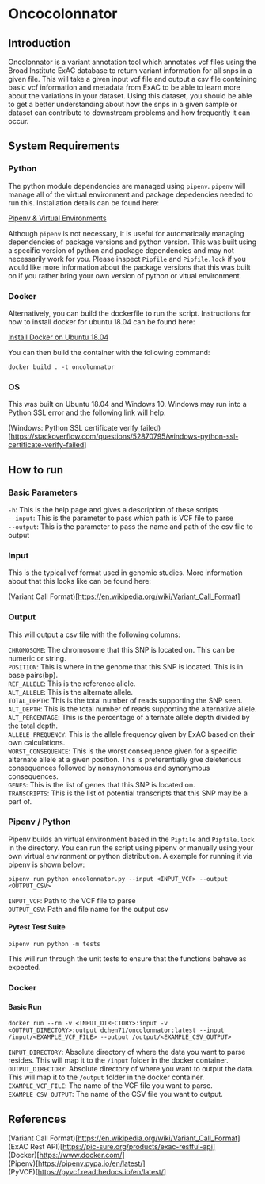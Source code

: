 # Oncocolonnator

## Introduction

Oncolonnator is a variant annotation tool which annotates vcf files using the Broad Institute ExAC database to return variant information for all snps in a given file. This will take a given input vcf file and output a csv file containing basic vcf information and metadata from ExAC to be able to learn more about the variations in your dataset. Using this dataset, you should be able to get a better understanding about how the snps in a given sample or dataset can contribute to downstream problems and how frequently it can occur.  

## System Requirements

### Python

The python module dependencies are managed using `pipenv`. `pipenv` will manage all of the virtual environment and package depedencies needed to run this. Installation details can be found here:  

[Pipenv & Virtual Environments](https://pipenv-fork.readthedocs.io/en/latest/install.html)  

Although `pipenv` is not necessary, it is useful for automatically managing dependencies of package versions and python version. This was built using a specific version of python and package dependencies and may not necessarily work for you. Please inspect `Pipfile` and `Pipfile.lock` if you would like more information about the package versions that this was built on if you rather bring your own version of python or vitual environment.  

### Docker

Alternatively, you can build the dockerfile to run the script. Instructions for how to install docker for ubuntu 18.04 can be found here:  

[Install Docker on Ubuntu 18.04](https://www.digitalocean.com/community/tutorials/how-to-install-and-use-docker-on-ubuntu-18-04)  

You can then build the container with the following command:  

    docker build . -t oncolonnator

### OS

This was built on Ubuntu 18.04 and Windows 10. Windows may run into a Python SSL error and the following link will help:  

(Windows: Python SSL certificate verify failed)[https://stackoverflow.com/questions/52870795/windows-python-ssl-certificate-verify-failed]  

## How to run

### Basic Parameters  

`-h`: This is the help page and gives a description of these scripts  
`--input`: This is the parameter to pass which path is VCF file to parse  
`--output`: This is the parameter to pass the name and path of the csv file to output  

### Input

This is the typical vcf format used in genomic studies. More information about that this looks like can be found here:

(Variant Call Format)[https://en.wikipedia.org/wiki/Variant_Call_Format]

### Output

This will output a csv file with the following columns:  

`CHROMOSOME`: The chromosome that this SNP is located on. This can be numeric or string.  
`POSITION`: This is where in the genome that this SNP is located. This is in base pairs(bp).  
`REF_ALLELE`: This is the reference allele.  
`ALT_ALLELE`: This is the alternate allele.  
`TOTAL_DEPTH`: This is the total number of reads supporting the SNP seen.  
`ALT_DEPTH`: This is the total number of reads supporting the alternative allele.  
`ALT_PERCENTAGE`: This is the percentage of alternate allele depth divided by the total depth.  
`ALLELE_FREQUENCY`: This is the allele frequency given by ExAC based on their own calculations.  
`WORST_CONSEQUENCE`: This is the worst consequence given for a specific alternate allele at a given position. This is preferentially give deleterious consequences followed by nonsynonomous and synonymous consequences.  
`GENES`: This is the list of genes that this SNP is located on.  
`TRANSCRIPTS`: This is the list of potential transcripts that this SNP may be a part of.  

### Pipenv / Python  

Pipenv builds an virtual environment based in the `Pipfile` and `Pipfile.lock` in the directory. You can run the script using pipenv or manually using your own virtual environment or python distribution. A example for running it via pipenv is shown below:  

    pipenv run python oncolonnator.py --input <INPUT_VCF> --output <OUTPUT_CSV>

`INPUT_VCF`: Path to the VCF file to parse  
`OUTPUT_CSV`: Path and file name for the output csv  

#### Pytest Test Suite  

    pipenv run python -m tests

This will run through the unit tests to ensure that the functions behave as expected.  

### Docker

#### Basic Run

    docker run --rm -v <INPUT_DIRECTORY>:input -v <OUTPUT_DIRECTORY>:output dchen71/oncolonnator:latest --input /input/<EXAMPLE_VCF_FILE> --output /output/<EXAMPLE_CSV_OUTPUT>

`INPUT_DIRECTORY`: Absolute directory of where the data you want to parse resides. This will map it to the `/input` folder in the docker container.  
`OUTPUT_DIRECTORY`: Absolute directory of where you want to output the data. This will map it to the `/output` folder in the docker container.  
`EXAMPLE_VCF_FILE`: The name of the VCF file you want to parse.  
`EXAMPLE_CSV_OUTPUT`: The name of the CSV file you want to output.  

## References  
(Variant Call Format)[https://en.wikipedia.org/wiki/Variant_Call_Format]  
(ExAC Rest API)[https://pic-sure.org/products/exac-restful-api]  
(Docker)[https://www.docker.com/]  
(Pipenv)[https://pipenv.pypa.io/en/latest/]  
(PyVCF)[https://pyvcf.readthedocs.io/en/latest/]  